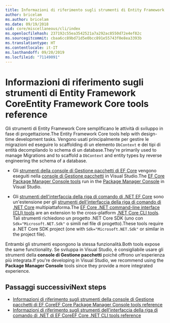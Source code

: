 ```yaml
---
title: Informazioni di riferimento sugli strumenti di Entity Framework Core - EF Core
author: bricelam
ms.author: bricelam
ms.date: 09/19/2018
uid: core/miscellaneous/cli/index
ms.openlocfilehash: 237192c55ea3542521a7a292ac8550d72e4ef82c
ms.sourcegitcommit: cbaa6cc89bd71d5e0bcc891e55743f0e8ea3393b
ms.translationtype: HT
ms.contentlocale: it-IT
ms.lasthandoff: 09/20/2019
ms.locfileid: "71149091"
---
```

# <a name="entity-framework-core-tools-reference"></a><span data-ttu-id="49f82-102">Informazioni di riferimento sugli strumenti di Entity Framework Core</span><span class="sxs-lookup"><span data-stu-id="49f82-102">Entity Framework Core tools reference</span></span>

<span data-ttu-id="49f82-103">Gli strumenti di Entity Framework Core semplificano le attività di sviluppo in fase di progettazione.</span><span class="sxs-lookup"><span data-stu-id="49f82-103">The Entity Framework Core tools help with design-time development tasks.</span></span> <span data-ttu-id="49f82-104">Vengono usati principalmente per gestire le migrazioni ed eseguire lo scaffolding di un elemento `DbContext` e dei tipi di entità decompilando lo schema di un database.</span><span class="sxs-lookup"><span data-stu-id="49f82-104">They're primarily used to manage Migrations and to scaffold a `DbContext` and entity types by reverse engineering the schema of a database.</span></span>

* <span data-ttu-id="49f82-105">Gli [strumenti della console di Gestione pacchetti di EF Core](powershell.md) vengono eseguiti nella [console di Gestione pacchetti](https://docs.microsoft.com/nuget/tools/package-manager-console) in Visual Studio.</span><span class="sxs-lookup"><span data-stu-id="49f82-105">The [EF Core Package Manager Console tools](powershell.md) run in the [Package Manager Console](https://docs.microsoft.com/nuget/tools/package-manager-console) in Visual Studio.</span></span>

* <span data-ttu-id="49f82-106">Gli [strumenti dell'interfaccia della riga di comando di .NET EF Core](dotnet.md) sono un'estensione per gli [strumenti dell'interfaccia della riga di comando di .NET Core](https://docs.microsoft.com/dotnet/core/tools/) multipiattaforma.</span><span class="sxs-lookup"><span data-stu-id="49f82-106">The [EF Core .NET command-line interface (CLI) tools](dotnet.md) are an extension to the cross-platform [.NET Core CLI tools](https://docs.microsoft.com/dotnet/core/tools/).</span></span> <span data-ttu-id="49f82-107">Tali strumenti richiedono un progetto .NET Core SDK (uno con `Sdk="Microsoft.NET.Sdk"` o simili nel file di progetto).</span><span class="sxs-lookup"><span data-stu-id="49f82-107">These tools require a .NET Core SDK project (one with `Sdk="Microsoft.NET.Sdk"` or similar in the project file).</span></span>

<span data-ttu-id="49f82-108">Entrambi gli strumenti espongono la stessa funzionalità.</span><span class="sxs-lookup"><span data-stu-id="49f82-108">Both tools expose the same functionality.</span></span> <span data-ttu-id="49f82-109">Se sviluppa in Visual Studio, è consigliabile usare gli strumenti della **console di Gestione pacchetti** poiché offrono un'esperienza più integrata.</span><span class="sxs-lookup"><span data-stu-id="49f82-109">If you're developing in Visual Studio, we recommend using the **Package Manager Console** tools since they provide a more integrated experience.</span></span>

## <a name="next-steps"></a><span data-ttu-id="49f82-110">Passaggi successivi</span><span class="sxs-lookup"><span data-stu-id="49f82-110">Next steps</span></span>

* [<span data-ttu-id="49f82-111">Informazioni di riferimento sugli strumenti della console di Gestione pacchetti di EF Core</span><span class="sxs-lookup"><span data-stu-id="49f82-111">EF Core Package Manager Console tools reference</span></span>](powershell.md)
* [<span data-ttu-id="49f82-112">Informazioni di riferimento sugli strumenti dell'interfaccia della riga di comando di .NET di EF Core</span><span class="sxs-lookup"><span data-stu-id="49f82-112">EF Core .NET CLI tools reference</span></span>](dotnet.md)
